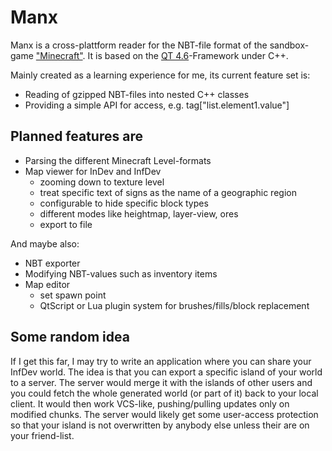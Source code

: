 Manx
====

Manx is a cross-plattform reader for the NBT-file format of the sandbox-game ["Minecraft"](http://minecraft.net). It is based on the [QT 4.6](http://qt.nokia.com)-Framework under C++.

Mainly created as a learning experience for me, its current feature set is:

*	Reading of gzipped NBT-files into nested C++ classes
*	Providing a simple API for access, e.g. tag["list.element1.value"]

## Planned features are ##

*	Parsing the different Minecraft Level-formats
*	Map viewer for InDev and InfDev
	-	zooming down to texture level
	-	treat specific text of signs as the name of a geographic region
	-	configurable to hide specific block types
	-	different modes like heightmap, layer-view, ores
	-	export to file

And maybe also:

*	NBT exporter
*	Modifying NBT-values such as inventory items
*	Map editor
	-	set spawn point
	-	QtScript or Lua plugin system for brushes/fills/block replacement

## Some random idea ##
If I get this far, I may try to write an application where you can share your InfDev world. The idea is that you can export a specific island of your world to a server. The server would merge it with the islands of other users and you could fetch the whole generated world (or part of it) back to your local client. It would then work VCS-like, pushing/pulling updates only on modified chunks. The server would likely get some user-access protection so that your island is not overwritten by anybody else unless their are on your friend-list.

